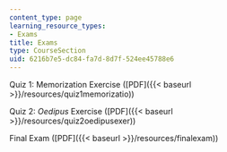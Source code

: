 ```yaml
---
content_type: page
learning_resource_types:
- Exams
title: Exams
type: CourseSection
uid: 6216b7e5-dc84-fa7d-8d7f-524ee45788e6
---
```


Quiz 1: Memorization Exercise ([PDF]({{< baseurl >}}/resources/quiz1memorizatio))

Quiz 2: _Oedipus_ Exercise ([PDF]({{< baseurl >}}/resources/quiz2oedipusexer))

Final Exam ([PDF]({{< baseurl >}}/resources/finalexam))